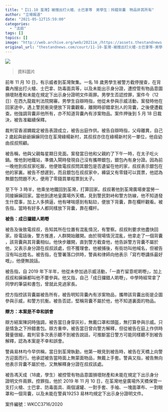 ```yaml
---
title: "【11.10 荃灣】被搜出打火槍、士巴拿等　男學生：拎錯背囊　物品非其所有"
author: "立場報道"
date: "2021-05-12T15:59:00"
categories:
  - "法庭"
tags: []
topics: []
image: "http://web.archive.org/web/2021im_/https://assets.thestandnews.com/media/photos/police_EfUt1.png"
original_url: "thestandnews.com/court/11-10-荃灣-被搜出打火槍-士巴拿等-男學生-拎錯背囊-物品非其所有"
---
```

![](http://web.archive.org/web/2021im_/https://assets.thestandnews.com/media/photos/police_EfUt1.png)
> 資料圖片

前年 11 月 10 日，有示威者到荃灣聚集。一名 18 歲男學生被警方截停搜查，在背囊內搜出打火槍、士巴拿、防毒面具等，以及未能出示身分證，遭控管有物品意圖損壞財產和未能在規定下出示身分證明文件兩罪。男學生否認控罪，案件今（12 日）在西九龍裁判法院開審。男學生自辯時指，他從未參與示威活動，案發時他在回家途中，遇上警民衝突便放下背囊觀看，離開時卻錯拿別人的背囊，之後便遭截查。他強調背囊非他所有，亦不知道背囊內有涉案物品。案件押後到 5 月 18 日裁決，被告准繼續保釋。

裁判官香淑嫻裁定被告表證成立，被告出庭作供。被告自辯時指，父母離異，自己 2 歲起與爺爺嫲嫲同住在荃灣綠楊新村，其叔叔亦住在綠楊新村另一單位，他自幼由叔叔照顧。

被告稱，他與父親每星期日見面。案發當日他和父親約了下午一時，在太子吃火鍋。惟他到地鐵站，準備入閘時發現自己沒有攜帶銀包，銀包內有身分證。因為前一晚他到叔叔家吃飯，他便致電叔叔問其銀包是否遺留在他的家，叔叔表示銀包在他的家裏。被告不想遲到，而且銀包在叔叔家中，褲袋又有零錢可以買票，他認為無銀包問題不大，便用了零錢買單程票到太子。

至下午 3 時半，他乘坐地鐵回到荃灣，打算回家。叔叔著他到荃灣廣場麥當勞一同接嫲嫲回家。當他到達地皇廣場外天橋，見到警民對峙和警方防線，他不知道發生什麼事，加上人多擠逼，他有哮喘感到有點攰，便放下背囊，靠在欄杆觀看。被告指，當時有好多人都同樣放下背囊，靠在欄杆。

**被告：成日攞錯人啲嘢**

被告及後致電叔叔，告知其所在位置有混亂情況，有警察。叔叔則要求他盡快回家。掛電話後，警方推進，人群開始離開。由於現場情況混亂，他拿走了一個背囊 ，該背囊與其背囊相似。他快步離開，直到警方截查他，他告訴警方背囊不屬於他，又表示身分證在叔叔該處，但不獲理會。他被捕後，有街坊叫他喊名，但被告沒有叫出姓名。被告指，在警署落口供時，警員和律師向他表示「寫冇嘢講係最好嘅」，他便無說話。

被告指，自 2019 年下半年，他從未參加過示威活動，「一直冇留意呢啲嘢」，加上叔叔和嫲嫲都叫他不要參與。他又指，自己「成日攞錯人啲嘢」，中學時經常拿了同學的筆袋和書包，曾就此見過家長。

控方指控該背囊屬被告所有，被告明知背囊內有涉案物品，攜帶該背囊出街是企圖參與示威，和警方抗衡。被告否認，堅稱背囊不屬於他，他不知道裏面的物品。

**辯方：本案是不幸和誤會**

辯方結案陳詞時強調，被告當日身穿灰衫，無戴口罩和頭盔，無打算參與示威。只是情急之下拎錯書包。辯方重申，被告當日曾向警方解釋，但從被告在庭上作供時聲量很細，裁判官多次表示聽不到被告說話，可推斷當日警方可能同樣聽不到被告解釋，認為本案是不幸和誤會。

警員易林均今早供稱，當日到荃灣執勤，他第一眼見到被告時，被告在天橋上向警方迎面而行。他承認被告當時面上無蒙面物品，無戴上手套。警員又指，被告無向他表示背囊不屬於他，又無解釋身分證在叔叔該處。

被告馮天成（18歲，學生）被控管有物品意圖損壞財產和未能在規定下出示身分證明文件兩罪。控罪指，他於 2019 年 11 月 10 日，在荃灣地皇廣場外天橋保管一支打火槍、士巴拿、防毒面具、兩個濾罐、一對手套、手袖、一塊面罩布、一對眼罩和一個背囊，以及未能在警員19253 易林均規定下出示身分證明文件。

案件編號：WKCC3716/2020
